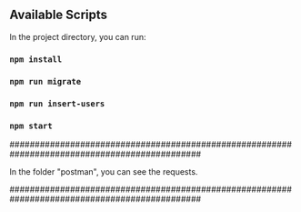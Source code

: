 ## Available Scripts

In the project directory, you can run:

### `npm install`

### `npm run migrate`

### `npm run insert-users`

### `npm start`

##############################################################################################

In the folder "postman", you can see the requests.

##############################################################################################
